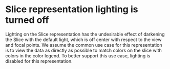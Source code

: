 # Slice representation lighting is turned off

Lighting on the Slice representation has the undesirable effect of
darkening the Slice with the default light, which is off center with
respect to the view and focal points. We assume the common use case
for this representation is to view the data as directly as possible to
match colors on the slice with colors in the color legend. To better
support this use case, lighting is disabled for this representation.
